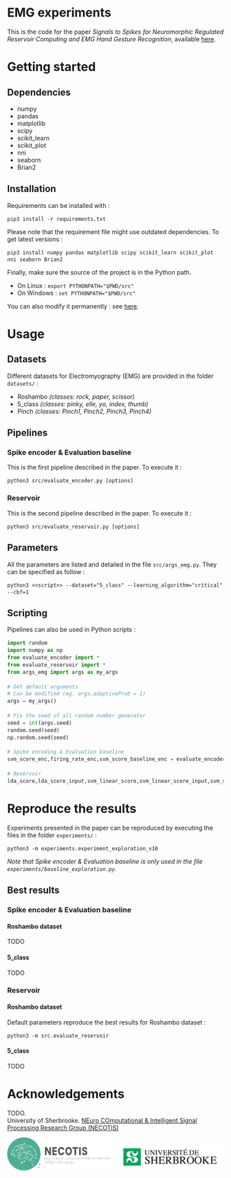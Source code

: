 # EMG experiments

This is the code for the paper *Signals to Spikes for Neuromorphic Regulated Reservoir Computing and EMG Hand Gesture Recognition*, available [here](https://arxiv.org/pdf/2106.11169.pdf).


# Getting started

## Dependencies
- numpy
- pandas
- matplotlib
- scipy
- scikit_learn
- scikit_plot
- nni
- seaborn
- Brian2

## Installation
Requirements can be installed with : 
```
pip3 install -r requirements.txt
```
  
Please note that the requirement file might use outdated dependencies. To get latest versions : 
```
pip3 install numpy pandas matplotlib scipy scikit_learn scikit_plot nni seaborn Brian2
```

Finally, make sure the source of the project is in the Python path.  
- On Linux : `export PYTHONPATH="$PWD/src"`
- On Windows : `set PYTHONPATH="$PWD/src"`

You can also modify it permanently : see [here](https://bic-berkeley.github.io/psych-214-fall-2016/using_pythonpath.html).


# Usage

## Datasets
Different datasets for Electromyography (EMG) are provided in the folder `datasets/` :
- Roshambo *(classes: rock, paper, scissor)*
- 5_class *(classes: pinky, elle, yo, index, thumb)*
- Pinch *(classes: Pinch1, Pinch2, Pinch3, Pinch4)*

## Pipelines
### Spike encoder & Evaluation baseline 
This is the first pipeline described in the paper. To execute it : 
```
python3 src/evaluate_encoder.py [options]
```
### Reservoir
This is the second pipeline described in the paper. To execute it :
```
python3 src/evaluate_reservoir.py [options] 
```

## Parameters
All the parameters are listed and detailed in the file `src/args_emg.py`. They can be specified as follow : 
```
python3 <<script>> --dataset="5_class" --learning_algorithm="critical" --cbf=1
```

## Scripting
Pipelines can also be used in Python scripts :
```python
import random
import numpy as np
from evaluate_encoder import *
from evaluate_reservoir import *
from args_emg import args as my_args

# Get default arguments 
# Can be modified (eg. args.adaptiveProb = 1)
args = my_args()

# Fix the seed of all random number generator
seed = int(args.seed)
random.seed(seed)
np.random.seed(seed)

# Spike encoding & Evaluation baseline
svm_score_enc,firing_rate_enc,svm_score_baseline_enc = evaluate_encoder(args)

# Reservoir 
lda_score,lda_score_input,svm_linear_score,svm_linear_score_input,svm_score,svm_score_input,firing_rate,nbsynapses,nbneurons = evaluate_reservoir(args)
```


# Reproduce the results

Experiments presented in the paper can be reproduced by executing the files in the folder `experiments/` : 
```
python3 -m experiments.experiment_exploration_v10
```

*Note that Spike encoder & Evaluation baseline is only used in the file `experiments/baseline_exploration.py`.*

## Best results 
### Spike encoder & Evaluation baseline
#### Roshambo dataset
TODO
#### 5_class
TODO
### Reservoir
#### Roshambo dataset
Default parameters reproduce the best results for Roshambo dataset : 
```
python3 -m src.evaluate_reservoir
```
#### 5_class
TODO


# Acknowledgements 
TODO.  
University of Sherbrooke. [NEuro COmputational & Intelligent Signal Processing Research Group (NECOTIS)](http://www.gel.usherbrooke.ca/necotis/)

<img src="data/necotis.png" width="250" /> <img src="data/UdeS.jpg" width="250" />
